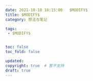```yaml
---
date: 2021-10-10 18:15:00   $MODIFY$
title: $MODIFY$
category: 想法与笔记

tags: 
 - $MODIFY$


toc: false
toc_fold: false

updated: 
copyright: true  # 暂不支持
draft: true
---
```


<!--
=== Overview ===
y2mate
CocoCut

================
-->





